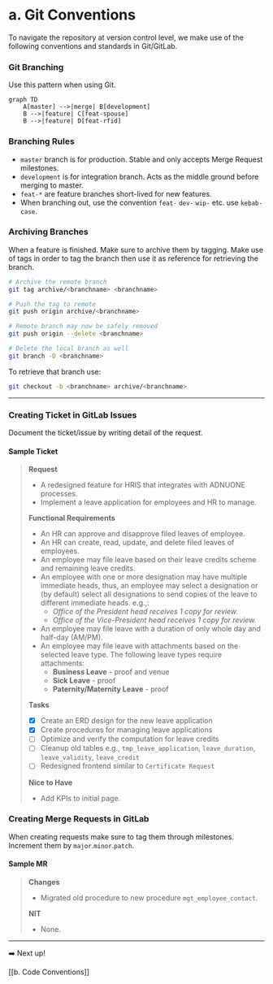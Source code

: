 # a. Git Conventions

To navigate the repository at version control level, we make use of the following conventions and standards in Git/GitLab.

### Git Branching

Use this pattern when using Git.
```mermaid
graph TD
    A[master] -->|merge| B[development]
    B -->|feature| C[feat-spouse]
    B -->|feature| D[feat-rfid]
```

### Branching Rules

- `master` branch is for production. Stable and only accepts Merge Request milestones.
- `development` is for integration branch. Acts as the middle ground before merging to master.
- `feat-*` are feature branches short-lived for new features.
- When branching out, use the convention `feat-` `dev-` `wip-` etc. use `kebab-case`.

### Archiving Branches

When a feature is finished. Make sure to archive them by tagging. Make use of tags in order to tag the branch then use it as reference for retrieving the branch.

```bash
# Archive the remote branch
git tag archive/<branchname> <branchname>

# Push the tag to remote
git push origin archive/<branchname>

# Remote branch may now be safely removed
git push origin --delete <branchname>

# Delete the local branch as well
git branch -D <branchname>
```

To retrieve that branch use:

```bash
git checkout -b <branchname> archive/<branchname>
```

---
### Creating Ticket in GitLab Issues

Document the ticket/issue by writing detail of the request.
#### Sample Ticket

> **Request**
> 
> - A redesigned feature for HRIS that integrates with ADNUONE processes.
> - Implement a leave application for employees and HR to manage.
> 
>**Functional Requirements**
> 
> - An HR can approve and disapprove filed leaves of employee.
> - An HR can create, read, update, and delete filed leaves of employees.
> - An employee may file leave based on their leave credits scheme and remaining leave credits.
> - An employee with one or more designation may have multiple immediate heads, thus, an employee may select a designation or (by default) select all designations to send copies of the leave to different immediate heads. e.g.,:
 >   - _Office of the President head receives 1 copy for review._
 >   - _Office of the Vice-President head receives 1 copy for review._
> - An employee may file leave with a duration of only whole day and half-day (AM/PM).
> - An employee may file leave with attachments based on the selected leave type. The following leave types require attachments:
>    - **Business Leave** - proof and venue
>    - **Sick Leave** - proof
>    - **Paternity/Maternity Leave** - proof
> 
>**Tasks**
> 
> - [x]  Create an ERD design for the new leave application
> - [x]  Create procedures for managing leave applications
> - [ ]  Optimize and verify the computation for leave credits
> - [ ]  Cleanup old tables e.g., `tmp_leave_application`, `leave_duration`, `leave_validity`, `leave_credit`
> - [ ]  Redesigned frontend similar to `Certificate Request`
> 
>**Nice to Have**
> 
> - Add KPIs to initial page.

### Creating Merge Requests in GitLab

When creating requests make sure to tag them through milestones. Increment them by `major`.`minor`.`patch`.

#### Sample MR

>**Changes**
>
>- Migrated old procedure to new procedure `mgt_employee_contact`.
>
>**NIT**
>
>- None.

---

➡️ Next up!

[[b. Code Conventions]]